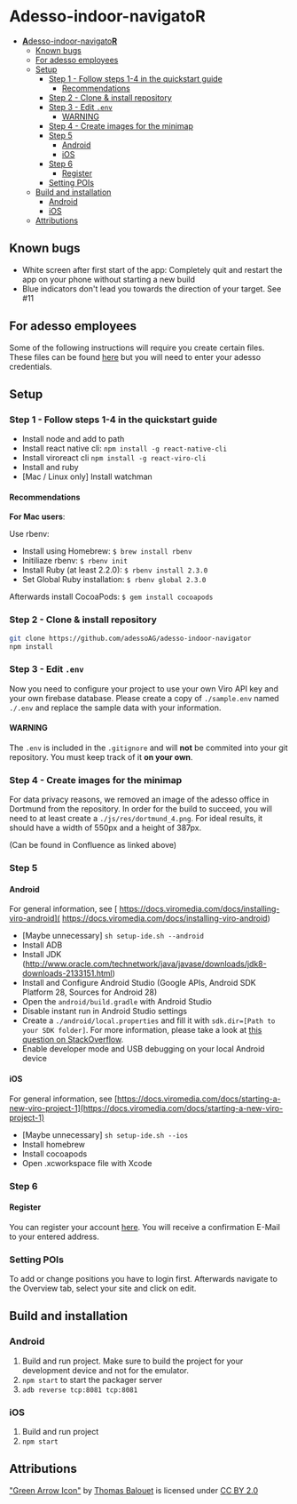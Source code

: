 # **A**desso-indoor-navigato**R**

- [**A**desso-indoor-navigato**R**](#adesso-indoor-navigator)
  - [Known bugs](#known-bugs)
  - [For adesso employees](#for-adesso-employees)
  - [Setup](#setup)
    - [Step 1 - Follow steps 1-4 in the quickstart guide](#step-1---follow-steps-1-4-in-the-quickstart-guide)
      - [Recommendations](#recommendations)
    - [Step 2 - Clone & install repository](#step-2---clone--install-repository)
    - [Step 3 - Edit `.env`](#step-3---edit-env)
      - [WARNING](#warning)
    - [Step 4 - Create images for the minimap](#step-4---create-images-for-the-minimap)
    - [Step 5](#step-5)
      - [Android](#android)
      - [iOS](#ios)
    - [Step 6](#step-6)
      - [Register](#register)
    - [Setting POIs](#setting-pois)
  - [Build and installation](#build-and-installation)
    - [Android](#android-1)
    - [iOS](#ios-1)
  - [Attributions](#attributions)

## Known bugs
- White screen after first start of the app: Completely quit and restart the app on your phone without starting a new build
- Blue indicators don't lead you towards the direction of your target. See #11

## For adesso employees
Some of the following instructions will require you create certain files. These files can be found [here](https://confluence.adesso.de/pages/viewpage.action?pageId=88609425) but you will need to enter your adesso credentials.

## Setup

### Step 1 -  Follow steps 1-4 in the quickstart guide
- Install node and add to path
- Install react native cli: `npm install -g react-native-cli`
- Install viroreact cli `npm install -g react-viro-cli`
- Install and ruby
- [Mac / Linux only] Install watchman

#### Recommendations

**For Mac users**:

Use rbenv:
- Install using Homebrew: `$ brew install rbenv`
- Initiliaze rbenv: `$ rbenv init`
- Install Ruby (at least 2.2.0): `$ rbenv install 2.3.0`
- Set Global Ruby installation: `$ rbenv global 2.3.0`

Afterwards install CocoaPods: `$ gem install cocoapods`
 

### Step 2 - Clone & install repository
```bash
git clone https://github.com/adessoAG/adesso-indoor-navigator
npm install
```

### Step 3 - Edit `.env`
Now you need to configure your project to use your own Viro API key and your own firebase database. Please create a copy of `./sample.env` named `./.env` and replace the sample data with your information.

#### WARNING
The `.env` is included in the `.gitignore` and will **not** be commited into your git repository. You must keep track of it **on your own**.

### Step 4 - Create images for the minimap
For data privacy reasons, we removed an image of the adesso office in Dortmund from the repository. In order for the build to succeed, you will need to at least create a
`./js/res/dortmund_4.png`. For ideal results, it should have a width of 550px and a height of 387px.

(Can be found in Confluence as linked above)

### Step 5

#### Android
For general information, see [
https://docs.viromedia.com/docs/installing-viro-android](
https://docs.viromedia.com/docs/installing-viro-android)
- [Maybe unnecessary] `sh setup-ide.sh --android`
- Install ADB
- Install JDK (http://www.oracle.com/technetwork/java/javase/downloads/jdk8-downloads-2133151.html)
- Install and Configure Android Studio (Google APIs, Android SDK Platform 28, Sources for Android 28)
- Open the `android/build.gradle` with Android Studio
- Disable instant run in Android Studio settings
- Create a `./android/local.properties` and fill it with ```sdk.dir=[Path to your SDK folder]```. For more information, please take a look at [this question on StackOverflow](https://stackoverflow.com/questions/20673378/where-does-local-properties-go-for-android-project/25318217).
- Enable developer mode and USB debugging on your local Android device

#### iOS
For general information, see [https://docs.viromedia.com/docs/starting-a-new-viro-project-1](https://docs.viromedia.com/docs/starting-a-new-viro-project-1)
- [Maybe unnecessary] `sh setup-ide.sh --ios`
- Install homebrew
- Install cocoapods
- Open .xcworkspace file with Xcode

### Step 6

#### Register

You can register your account [here](https://adesso-indoor-nav-setup.firebaseapp.com/auth/register). You will receive a confirmation E-Mail to your entered address.

### Setting POIs

To add or change positions you have to login first. Afterwards navigate to the Overview tab, select your site and click on edit.

## Build and installation
### Android
1. Build and run project. Make sure to build the project for your development device and not for the emulator.
2. `npm start` to start the packager server
3. `adb reverse tcp:8081 tcp:8081`

### iOS
1. Build and run project
2. `npm start`

## Attributions
["Green Arrow Icon"](https://poly.google.com/view/7eaXP_9tC-e) by [Thomas Balouet](https://poly.google.com/user/3hZPO-XRoBS) is licensed under [CC BY 2.0](https://creativecommons.org/licenses/by/2.0/)
